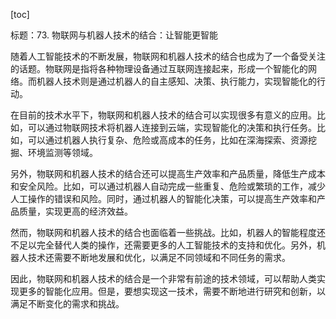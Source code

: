 
[toc]                    
                
                
标题：73. 物联网与机器人技术的结合：让智能更智能

随着人工智能技术的不断发展，物联网和机器人技术的结合也成为了一个备受关注的话题。物联网是指将各种物理设备通过互联网连接起来，形成一个智能化的网络。而机器人技术则是通过机器人的自主感知、决策、执行能力，实现智能化的行动。

在目前的技术水平下，物联网和机器人技术的结合可以实现很多有意义的应用。比如，可以通过物联网技术将机器人连接到云端，实现智能化的决策和执行任务。比如，可以通过机器人执行复杂、危险或高成本的任务，比如在深海探索、资源挖掘、环境监测等领域。

另外，物联网和机器人技术的结合还可以提高生产效率和产品质量，降低生产成本和安全风险。比如，可以通过机器人自动完成一些重复、危险或繁琐的工作，减少人工操作的错误和风险。同时，通过机器人的智能化决策，可以提高生产效率和产品质量，实现更高的经济效益。

然而，物联网和机器人技术的结合也面临着一些挑战。比如，机器人的智能程度还不足以完全替代人类的操作，还需要更多的人工智能技术的支持和优化。另外，机器人技术还需要不断地发展和优化，以满足不同领域和不同任务的需求。

因此，物联网和机器人技术的结合是一个非常有前途的技术领域，可以帮助人类实现更多的智能化应用。但是，要想实现这一技术，需要不断地进行研究和创新，以满足不断变化的需求和挑战。

